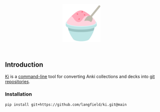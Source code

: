 <p align="center">
  <img src="./docs/u1F367-shavedice.svg" width="25%" height="25%">
</p><br>

## Introduction

[Ki](https://langfield.github.io/ki/) is a
[command-line](https://developer.mozilla.org/en-US/docs/Learn/Tools_and_testing/Understanding_client-side_tools/Command_line)
tool for converting Anki collections and decks into
[git repositories](https://git-scm.com/).

### Installation

```bash
pip install git+https://github.com/langfield/ki.git@main
```
